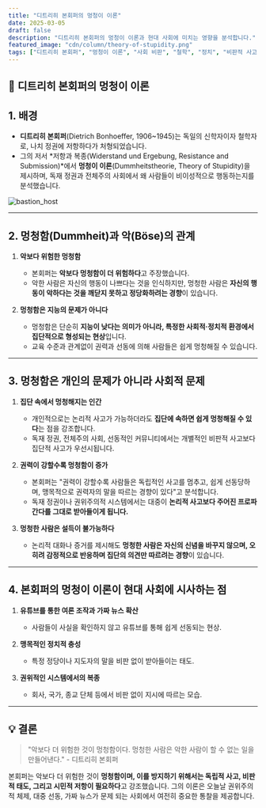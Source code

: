 ```yaml
---
title: "디트리히 본회퍼의 멍청이 이론"
date: 2025-03-05
draft: false
description: "디트리히 본회퍼의 멍청이 이론과 현대 사회에 미치는 영향을 분석합니다."
featured_image: "cdn/column/theory-of-stupidity.png"
tags: ["디트리히 본회퍼", "멍청이 이론", "사회 비판", "철학", "정치", "비판적 사고"]
---
```


## 🧠 디트리히 본회퍼의 멍청이 이론

## 1. 배경

- **디트리히 본회퍼**(Dietrich Bonhoeffer, 1906~1945)는 독일의 신학자이자 철학자로, 나치 정권에 저항하다가 처형되었습니다.
- 그의 저서 *저항과 복종(Widerstand und Ergebung, Resistance and Submission)*에서 **멍청이 이론**(Dummheitstheorie, Theory of Stupidity)을 제시하며, 독재 정권과 전체주의 사회에서 왜 사람들이 비이성적으로 행동하는지를 분석했습니다.

![bastion_host](https://blog.plura.io/cdn/column/theory-of-stupidity.png)
<!--more-->

---

## 2. 멍청함(Dummheit)과 악(Böse)의 관계

1) **악보다 위험한 멍청함**  
   - 본회퍼는 **악보다 멍청함이 더 위험하다**고 주장했습니다.  
   - 악한 사람은 자신의 행동이 나쁘다는 것을 인식하지만, 멍청한 사람은 **자신의 행동이 악하다는 것을 깨닫지 못하고 정당화하려는 경향**이 있습니다.

2) **멍청함은 지능의 문제가 아니다**  
   - 멍청함은 단순히 **지능이 낮다는 의미가 아니라, 특정한 사회적·정치적 환경에서 집단적으로 형성되는 현상**입니다.  
   - 교육 수준과 관계없이 권력과 선동에 의해 사람들은 쉽게 멍청해질 수 있습니다.

---

## 3. 멍청함은 개인의 문제가 아니라 사회적 문제

1) **집단 속에서 멍청해지는 인간**  
   - 개인적으로는 논리적 사고가 가능하더라도 **집단에 속하면 쉽게 멍청해질 수 있다**는 점을 강조합니다.  
   - 독재 정권, 전체주의 사회, 선동적인 커뮤니티에서는 개별적인 비판적 사고보다 집단적 사고가 우선시됩니다.

2) **권력이 강할수록 멍청함이 증가**  
   - 본회퍼는 "권력이 강할수록 사람들은 독립적인 사고를 멈추고, 쉽게 선동당하며, 맹목적으로 권력자의 말을 따르는 경향이 있다"고 분석합니다.  
   - 독재 정권이나 권위주의적 시스템에서는 대중이 **논리적 사고보다 주어진 프로파간다를 그대로 받아들이게 됩니다.**

3) **멍청한 사람은 설득이 불가능하다**  
   - 논리적 대화나 증거를 제시해도 **멍청한 사람은 자신의 신념을 바꾸지 않으며, 오히려 감정적으로 반응하며 집단의 의견만 따르려는 경향**이 있습니다.

---

## 4. 본회퍼의 멍청이 이론이 현대 사회에 시사하는 점

1) **유튜브를 통한 여론 조작과 가짜 뉴스 확산**  
   - 사람들이 사실을 확인하지 않고 유튜브를 통해 쉽게 선동되는 현상.

2) **맹목적인 정치적 충성**  
   - 특정 정당이나 지도자의 말을 비판 없이 받아들이는 태도.

3) **권위적인 시스템에서의 복종**  
   - 회사, 국가, 종교 단체 등에서 비판 없이 지시에 따르는 모습.

---

## 💡 결론

> "악보다 더 위험한 것이 멍청함이다. 멍청한 사람은 악한 사람이 할 수 없는 일을 만들어낸다." - 디트리히 본회퍼

본회퍼는 악보다 더 위험한 것이 **멍청함이며, 이를 방지하기 위해서는 독립적 사고, 비판적 태도, 그리고 시민적 저항이 필요하다**고 강조했습니다. 그의 이론은 오늘날 권위주의적 체제, 대중 선동, 가짜 뉴스가 문제 되는 사회에서 여전히 중요한 통찰을 제공합니다.
